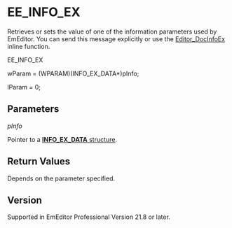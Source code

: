 # EE\_INFO\_EX

Retrieves or sets the value of one of the information parameters used by
EmEditor. You can send this message explicitly or use the
[Editor\_DocInfoEx](../macro/editor_docinfoex) inline function.

EE\_INFO\_EX

wParam = (WPARAM)(INFO\_EX\_DATA\*)pInfo;

lParam = 0;

## Parameters

_pInfo_

Pointer to a [**INFO\_EX\_DATA** structure](../structure/info_ex_data).

## Return Values

Depends on the parameter specified.

## Version

Supported in EmEditor Professional Version 21.8 or later.
